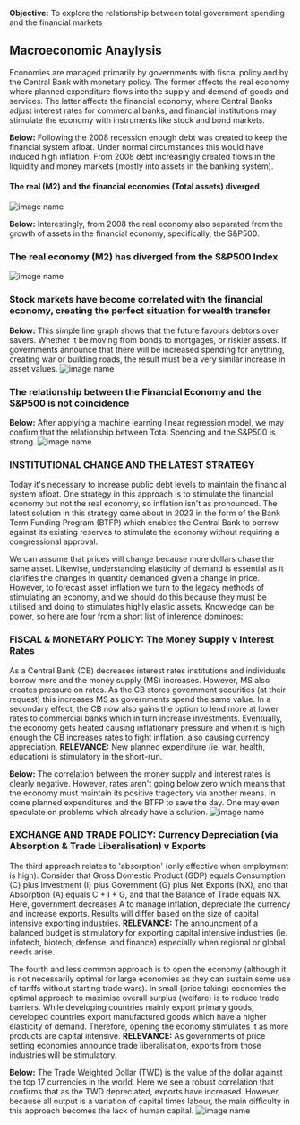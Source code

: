 **Objective:** To explore the relationship between total government spending and the financial markets

## Macroeconomic Anaylysis
Economies are managed primarily by governments with fiscal policy and by the Central Bank with monetary policy. The former affects the real economy where planned expenditure flows into the supply and demand of goods and services. The latter affects the financial economy, where Central Banks adjust interest rates for commercial banks, and financial institutions may stimulate the economy with instruments like stock and bond markets.

**Below:** Following the 2008 recession enough debt was created to keep the financial system afloat. Under normal circumstances this would have induced high inflation. From 2008 debt increasingly created flows in the liquidity and money markets (mostly into assets in the banking system).
#### The real (M2) and the financial economies (Total assets) diverged
![image name]()


**Below:** Interestingly, from 2008 the real economy also separated from the growth of assets in the financial economy, specifically, the S&P500.
### The real economy (M2) has diverged from the S&P500 Index
![image name](image.jpg)


### Stock markets have become correlated with the financial economy, creating the perfect situation for wealth transfer
**Below:** This simple line graph shows that the future favours debtors over savers. Whether it be moving from bonds to mortgages, or riskier assets. If governments announce that there will be increased spending for anything, creating war or building roads, the result must be a very similar increase in asset values.
![image name](image.jpg)


### The relationship between the Financial Economy and the S&P500 is not coincidence
**Below:** After applying a machine learning linear regression model, we may confirm that the relationship between Total Spending and the S&P500 is strong.
![image name](image.jpg)

### INSTITUTIONAL CHANGE AND THE LATEST STRATEGY
Today it's necessary to increase public debt levels to maintain the financial system afloat. One strategy in this approach is to stimulate the financial economy but not the real economy, so inflation isn't as pronounced. The latest solution in this strategy came about in 2023 in the form of the Bank Term Funding Program (BTFP) which enables the Central Bank to borrow against its existing reserves to stimulate the economy without requiring a congressional approval. 

We can assume that prices will change because more dollars chase the same asset. Likewise, understanding elasticity of demand is essential as it clarifies the changes in quantity demanded given a change in price. However, to forecast asset inflation we turn to the legacy methods of stimulating an economy, and we should do this because they must be utilised and doing to stimulates highly elastic assets. Knowledge can be power, so here are four from a short list of inference dominoes:

### FISCAL & MONETARY POLICY: The Money Supply v Interest Rates
As a Central Bank (CB) decreases interest rates institutions and individuals borrow more and the money supply (MS) increases. However, MS also creates pressure on rates. As the CB stores government securities (at their request) this increases MS as governments spend the same value. In a secondary effect, the CB now also gains the option to lend more at lower rates to commercial banks which in turn increase investments. Eventually, the economy gets heated causing inflationary pressure and when it is high enough the CB increases rates to fight inflation, also causing currency appreciation. **RELEVANCE:** New planned expenditure (ie. war, health, education) is stimulatory in the short-run. 

**Below:** The correlation between the money supply and interest rates is clearly negative. However, rates aren't going below zero which means that the economy must maintain its positive tragectory via another means. In come planned expenditures and the BTFP to save the day. One may even speculate on problems which already have a solution.
![image name](image.jpg)


### EXCHANGE AND TRADE POLICY: Currency Depreciation (via Absorption & Trade Liberalisation) v Exports
The third approach relates to 'absorption' (only effective when employment is high). Consider that Gross Domestic Product (GDP) equals Consumption (C) plus Investment (I) plus Government (G) plus Net Exports (NX), and that Absorption (A) equals C + I + G, and that the Balance of Trade equals NX. Here, government decreases A to manage inflation, depreciate the currency and increase exports. Results will differ based on the size of capital intensive exporting industries. **RELEVANCE:** The announcment of a balanced budget is stimulatory for exporting capital intensive industries (ie. infotech, biotech, defense, and finance) especially when regional or global needs arise.

The fourth and less common approach is to open the economy (although it is not necessarily optimal for large economies as they can sustain some use of tariffs without starting trade wars). In small (price taking) economies the optimal approach to maximise overall surplus (welfare) is to reduce trade barriers. While developing countries mainly export primary goods, developed countries export manufactured goods which have a higher elasticity of demand. Therefore, opening the economy stimulates it as more products are capital intensive. **RELEVANCE:** As governments of price setting economies announce trade liberalisation, exports from those industries will be stimulatory.

**Below:** The Trade Weighted Dollar (TWD) is the value of the dollar against the top 17 currencies in the world. Here we see a robust correlation that confirms that as the TWD depreciated, exports have increased. However, because all output is a variation of capital times labour, the main difficulty in this approach becomes the lack of human capital.
![image name](image.jpg)

